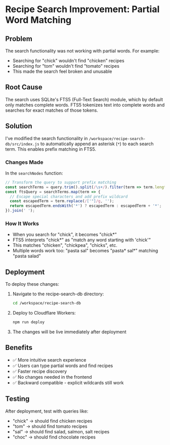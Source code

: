 # Recipe Search Improvement: Partial Word Matching

## Problem
The search functionality was not working with partial words. For example:
- Searching for "chick" wouldn't find "chicken" recipes
- Searching for "tom" wouldn't find "tomato" recipes
- This made the search feel broken and unusable

## Root Cause
The search uses SQLite's FTS5 (Full-Text Search) module, which by default only matches complete words. FTS5 tokenizes text into complete words and searches for exact matches of those tokens.

## Solution
I've modified the search functionality in `/workspace/recipe-search-db/src/index.js` to automatically append an asterisk (`*`) to each search term. This enables prefix matching in FTS5.

### Changes Made
In the `searchNodes` function:

```javascript
// Transform the query to support prefix matching
const searchTerms = query.trim().split(/\s+/).filter(term => term.length > 0);
const ftsQuery = searchTerms.map(term => {
  // Escape special characters and add prefix wildcard
  const escapedTerm = term.replace(/['"]/g, '');
  return escapedTerm.endsWith('*') ? escapedTerm : escapedTerm + '*';
}).join(' ');
```

### How It Works
- When you search for "chick", it becomes "chick*" 
- FTS5 interprets "chick*" as "match any word starting with 'chick'"
- This matches "chicken", "chickpea", "chicks", etc.
- Multiple words work too: "pasta sal" becomes "pasta* sal*" matching "pasta salad"

## Deployment
To deploy these changes:

1. Navigate to the recipe-search-db directory:
   ```bash
   cd /workspace/recipe-search-db
   ```

2. Deploy to Cloudflare Workers:
   ```bash
   npm run deploy
   ```

3. The changes will be live immediately after deployment

## Benefits
- ✅ More intuitive search experience
- ✅ Users can type partial words and find recipes
- ✅ Faster recipe discovery
- ✅ No changes needed in the frontend
- ✅ Backward compatible - explicit wildcards still work

## Testing
After deployment, test with queries like:
- "chick" → should find chicken recipes
- "tom" → should find tomato recipes  
- "sal" → should find salad, salmon, salt recipes
- "choc" → should find chocolate recipes